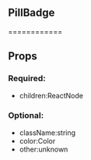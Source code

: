 
## PillBadge
============
## Props


### Required:
 - children:ReactNode

### Optional:
 - className:string
 - color:Color
 - other:unknown
